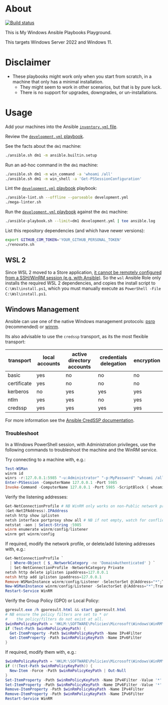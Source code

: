 # About

[![Build status](https://github.com/rgl/my-windows-ansible-playbooks/workflows/build/badge.svg)](https://github.com/rgl/my-windows-ansible-playbooks/actions?query=workflow%3Abuild)

This is My Windows Ansible Playbooks Playground.

This targets Windows Server 2022 and Windows 11.

# Disclaimer

* These playbooks might work only when you start from scratch, in a machine that only has a minimal installation.
  * They might seem to work in other scenarios, but that is by pure luck.
  * There is no support for upgrades, downgrades, or un-installations.

# Usage

Add your machines into the Ansible [`inventory.yml` file](inventory.yml).

Review the [`development.yml` playbook](development.yml).

See the facts about the `dm1` machine:

```bash
./ansible.sh dm1 -m ansible.builtin.setup
```

Run an ad-hoc command in the `dm1` machine:

```bash
./ansible.sh dm1 -m win_command -a 'whoami /all'
./ansible.sh dm1 -m win_shell -a 'Get-PSSessionConfiguration'
```

Lint the [`development.yml` playbook](development.yml) playbook:

```bash
./ansible-lint.sh --offline --parseable development.yml
./mega-linter.sh
```

Run the [`development.yml` playbook](development.yml) against the `dm1` machine:

```bash
./ansible-playbook.sh --limit=dm1 development.yml | tee ansible.log
```

List this repository dependencies (and which have newer versions):

```bash
export GITHUB_COM_TOKEN='YOUR_GITHUB_PERSONAL_TOKEN'
./renovate.sh
```

## WSL 2

Since WSL 2 moved to a Store application, [it cannot be remotely configured from a SSH/WinRM session (e.g. with Ansible)](https://learn.microsoft.com/en-us/windows/wsl/store-release-notes#known-issues). So the `wsl` Ansible Role only installs the required WSL 2 dependencies, and copies the install script to `C:\Wsl\install.ps1`, which you must manually execute as `PowerShell -File C:\Wsl\install.ps1`.

## Windows Management

Ansible can use one of the native Windows management protocols: [psrp](https://docs.ansible.com/ansible-core/2.15/collections/ansible/builtin/psrp_connection.html) (recommended) or [winrm](https://docs.ansible.com/ansible-core/2.15/collections/ansible/builtin/winrm_connection.html).

Its also advisable to use the `credssp` transport, as its the most flexible transport:

| transport   | local accounts | active directory accounts | credentials delegation | encryption |
|-------------|----------------|---------------------------|------------------------|------------|
| basic       | yes            | no                        | no                     | no         |
| certificate | yes            | no                        | no                     | no         |
| kerberos    | no             | yes                       | yes                    | yes        |
| ntlm        | yes            | yes                       | no                     | yes        |
| credssp     | yes            | yes                       | yes                    | yes        |

For more information see the [Ansible CredSSP documentation](https://docs.ansible.com/ansible-core/2.15/os_guide/windows_winrm.html#credssp).

### Troubleshoot

In a Windows PowerShell session, with Administration privileges, use the
following commands to troubleshoot the machine and the WinRM service.

Try connecting to a machine with, e.g.:

```powershell
Test-WSMan
winrm id
winrs -r:127.0.0.1:5985 "-u:Administrator" "-p:MyPassword" "whoami /all"
Enter-PSSession -ComputerName 127.0.0.1 -Port 5985
Invoke-Command -ComputerName 127.0.0.1 -Port 5985 -ScriptBlock { whoami /all }
```

Verify the listening addresses:

```powershell
Get-NetConnectionProfile # NB WinRM only works on non-Public network profiles.
(Get-NetIPAddress).IPAddress
netsh http show iplisten
netsh interface portproxy show all # NB if not empty, watch for conflicts.
netstat -aon | Select-String :5985
winrm enumerate winrm/config/listener
winrm get winrm/config
```

If required, modify the network profile, or delete/add listening
addresses with, e.g.:

```powershell
Get-NetConnectionProfile `
  | Where-Object { $_.NetworkCategory -ne 'DomainAuthenticated' } `
  | Set-NetConnectionProfile -NetworkCategory Private
netsh http delete iplisten ipaddress=127.0.0.1
netsh http add iplisten ipaddress=127.0.0.1
Remove-WSManInstance winrm/config/Listener -SelectorSet @{Address="*";Transport="http"}
New-WSManInstance winrm/config/Listener -SelectorSet @{Address="*";Transport="http"}
Restart-Service WinRM
```

Verify the Group Policy (GPO) or Local Policy:

```powershell
gpresult.exe /h gporesult.html && start gporesult.html
# NB ensure the policy filters are set to * or
#    the policy/filters do not exist at all.
$winRmPolicyKeyPath = 'HKLM:\SOFTWARE\Policies\Microsoft\Windows\WinRM\Service'
if (Test-Path $winRmPolicyKeyPath) {
  Get-ItemProperty -Path $winRmPolicyKeyPath -Name IPv4Filter
  Get-ItemProperty -Path $winRmPolicyKeyPath -Name IPv6Filter
}
```

If required, modify them with, e.g.:

```powershell
$winRmPolicyKeyPath = 'HKLM:\SOFTWARE\Policies\Microsoft\Windows\WinRM\Service'
if (!(Test-Path $winRmPolicyKeyPath)) {
  New-Item -Force -Path $winRmPolicyKeyPath | Out-Null
}
Set-ItemProperty -Path $winRmPolicyKeyPath -Name IPv4Filter -Value '*'
Set-ItemProperty -Path $winRmPolicyKeyPath -Name IPv6Filter -Value '*'
Remove-ItemProperty -Path $winRmPolicyKeyPath -Name IPv4Filter
Remove-ItemProperty -Path $winRmPolicyKeyPath -Name IPv6Filter
Restart-Service WinRM
```
